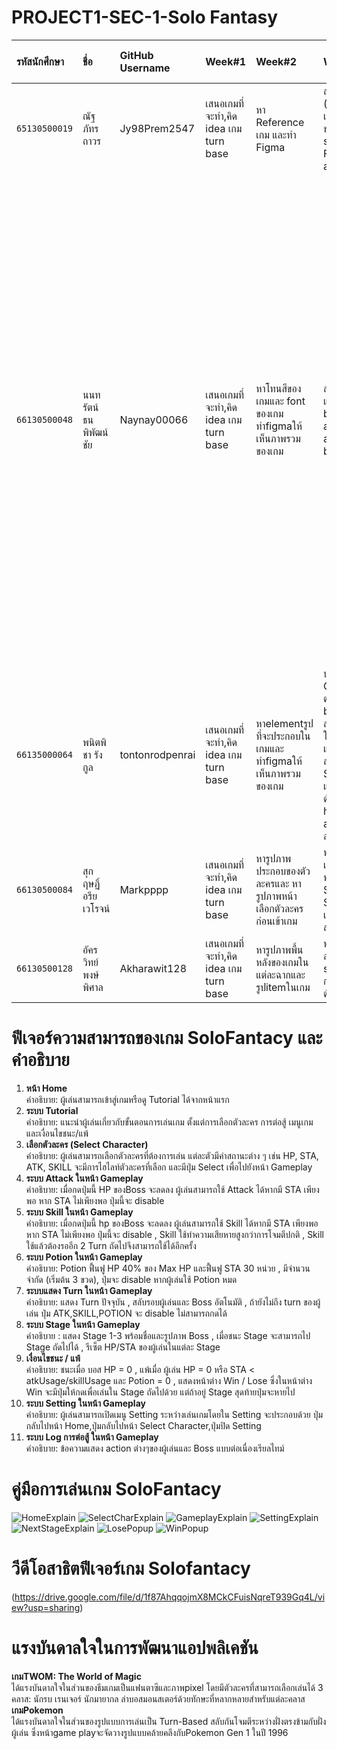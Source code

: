 # PROJECT1-SEC-1-Solo Fantasy
| รหัสนักศึกษา    | ชื่อ               | GitHub Username | Week#1 | Week#2 | Week#3 | Week#4 | Week#5 | สัดส่วนการทำงาน |
| :---       	  | :---              | :---            | :--- | :---   | :---   | :---   | :---   | :--- |
| `65130500019` | ณัฐภัทร ถาวร        | Jy98Prem2547    | เสนอเกมที่จะทำ,คิด idea เกม turn base | หา Reference เกม และทำ Figma | สร้าง UI turn และ stage , เพิ่ม (logic เปลี่ยน turn และ stage , เปลี่ยน boss , reset hp และ sta ของ hero และ boss เวลาเปลี่ยน stage , เพิ่ม settimeout) ใน Function attackBoss และ attackHero | | เพิ่ม popup tutorial | 20%
| `66130500048` | นนทรัตน์ ธนพิพัฒน์ชัย | Naynay00066     | เสนอเกมที่จะทำ,คิด idea เกม turn base | หาโทนสีของเกมและ font ของเกม ทำfigmaให้เห็นภาพรวมของเกม | สร้าง UI หลอด hp สำหรับ boss และ hero , สร้าง UI attack button , สร้าง function attackBoss และใส่ logic boss attack hero กับ hero attack boss ทำให้หลอดเลือด hp ลด | ทำ v-bind เปลี่ยนรูปตัวละคร selectedCharacter ในหน้า gamePlay และ เปลี่ยนรูป Boss ตาม Stage | อธิบายรายการฟีเจอร์ความสามารถของแอปพลิเคชั่นใน README.md, เพิ่มคู่มือการใช้งานแอปพลิเคชันสำหรับผู้ใช้งานใน README.md, เพิ่มคลิปสาธิต features ของแอปพลิเคชันใน README.md , แก้bug function attackBoss และ skillBoss ว่าห้ามทำงานถ้า heroSta น้อยกว่า atkUsage และ skillUsage และทำให้ปุ่ม atk และ skill disable ถ้า heroSta น้อยกว่า atkUsage และ skillUsage , เพิ่มเงื่อนไข popup lose เมื่อ heroSta น้อยกว่า atkUsage และ skillUsage และจำนวน potion เท่ากับ 0 | 20%
| `66135000064` | พนิตพิชา รังกูล      | tontonrodpenrai | เสนอเกมที่จะทำ,คิด idea เกม turn base | หาelementรูปที่จะประกอบในเกมและ ทำfigmaให้เห็นภาพรวมของเกม | ปรับหน้าUI Start GameและSelect Character ต่อจากเพื่อน, เพิ่มตัวแปร bossCharacter เก็บข้อมูลบอส 3 สเตจ, ขยายตัวแปร characters ให้มี atkUsage, skillUsage, และ weakness ของตัวละคร, สร้าง UI แสดงค่า HP และ Stamina(selectedCharacter) และบอส (currentBoss), และเพิ่มตัวแปร heroSta กับ heroMaxSta สำหรับใช้ในฟังก์ชัน attackBoss() เพื่อตรวจสอบและลด Stamina เมื่อโจมตี | ทำให้แสดงdialog actionที่เกิดขึ้นของตัวละครและทำPopup Win/Lose ที่จะขึ้นก็ต่อเมื่อจบStageนั้นๆ เพิ่มfunction(goToNextStage, addLog, showNextLog) มีการรวมfunctionของการresetตัวละครมาอยู่ในfunction goToNextStage | แก้Popup winเมื่อชนะในstageสุดท้าย จะไม่แสดงปุ่มให้ไปstageต่อไปอีกและใส่iconเกม ปรับค่าatk,skill เพิ่มความสมดุลของเกม | 20%
| `66130500084` | สุกฤษฏิ์ อรียเวโรจน์   | Markpppp        | เสนอเกมที่จะทำ,คิด idea เกม turn base | หารูปภาพประกอบของตัวละครและ หารูปภาพหน้าเลือกตัวละครก่อนเข้าเกม | ทำส่วน State ของหน้า Setting, เขียนฟังก์ชันที่เกี่ยวข้องกับ Setting, ทำส่วนของโครงหน้าUi ของ Setting, ทำหน้าต่างป๊อปอัป Settings, เขียน css ของSetting เล็กน้อยเพื่อความสวยงาม และ ทำส่วนที่เกี่ยวข้องกับ Setting ทั้งหมด| ทำหน้าที่สร้างฟังก์ชันและการทำงานเกี่ยวกับPotionในการฟื้นฟูHPและSTA, ทำ Ui เกี่ยวกับ Potion ทำส่วนต่างๆที่เกี่ยวข้องทั้งหมดของ Potion | | 20%
| `66130500128` | อัครวิทย์ พงษ์พิศาล   | Akharawit128    | เสนอเกมที่จะทำ,คิด idea เกม turn base | หารูปภาพพื้นหลังของเกมในแต่ละฉากและรูปitemในเกม | ทำ LandingPage, หน้าเลือกตัวละคร, ทำ functionชื่อ selectedCharacter และเพิ่ม การตกแต่ง ui ต่างๆเช่น สีเวลาเลือกตัว เป็นต้น | ทำ fuction skillBoss | |20%


# ฟีเจอร์ความสามารถของเกม SoloFantacy และคำอธิบาย
1. **หน้า Home** <br>
คำอธิบาย: ผู้เล่นสามารถเข้าสู่เกมหรือดู Tutorial ได้จากหน้าแรก 
2. **ระบบ Tutorial** <br>
คำอธิบาย: แนะนำผู้เล่นเกี่ยวกับขั้นตอนการเล่นเกม ตั้งแต่การเลือกตัวละคร การต่อสู้ เมนูเกม และเงื่อนไขชนะ/แพ้
3. **เลือกตัวละคร (Select Character)** <br>
คำอธิบาย: ผู้เล่นสามารถเลือกตัวละครที่ต้องการเล่น แต่ละตัวมีค่าสถานะต่าง ๆ เช่น HP, STA, ATK, SKILL จะมีการไฮไลท์ตัวละครที่เลือก และมีปุ่ม Select เพื่อไปยังหน้า Gameplay
4. **ระบบ Attack ในหน้า Gameplay** <br>
คำอธิบาย: เมื่อกดปุ่มนี้ HP ของBoss จะลดลง ผู้เล่นสามารถใช้ Attack ได้หากมี STA เพียงพอ หาก STA ไม่เพียงพอ ปุ่มนี้จะ disable
5. **ระบบ Skill ในหน้า Gameplay** <br>
คำอธิบาย: เมื่อกดปุ่มนี้ hp ของBoss จะลดลง ผู้เล่นสามารถใช้ Skill ได้หากมี STA เพียงพอ หาก STA ไม่เพียงพอ ปุ่มนี้จะ disable , Skill ใช้ทำความเสียหายสูงกว่าการโจมตีปกติ , Skill ใช้แล้วต้องรออีก 2 Turn ถัดไปจึงสามารถใช้ได้อีกครั้ง
6. **ระบบ Potion ในหน้า Gameplay** <br>
คำอธิบาย: Potion ฟื้นฟู HP 40% ของ Max HP และฟื้นฟู STA 30 หน่วย , มีจำนวนจำกัด (เริ่มต้น 3 ขวด), ปุ่มจะ disable หากผู้เล่นใช้ Potion หมด
7. **ระบบแสดง Turn ในหน้า Gameplay** <br>
คำอธิบาย: แสดง Turn ปัจจุบัน , สลับรอบผู้เล่นและ Boss อัตโนมัติ , ถ้ายังไม่ถึง turn ของผู้เล่น ปุ่ม ATK,SKILL,POTION จะ disable ไม่สามารถกดได้
8. **ระบบ Stage ในหน้า Gameplay** <br>
คำอธิบาย : แสดง Stage 1-3 พร้อมชื่อและรูปภาพ Boss , เมื่อชนะ Stage จะสามารถไป Stage ถัดไปได้ , รีเซ็ต HP/STA ของผู้เล่นในแต่ละ Stage
9. **เงื่อนไขชนะ / แพ้** <br>
คำอธิบาย: ชนะเมื่อ บอส HP = 0 , แพ้เมื่อ ผู้เล่น HP = 0 หรือ STA < atkUsage/skillUsage และ Potion = 0 , แสดงหน้าต่าง Win / Lose ซึ่งในหน้าต่าง Win จะมีปุ่มให้กดเพื่อเล่นใน Stage ถัดไปด้วย แต่ถ้าอยู่ Stage สุดท้ายปุ่มจะหายไป 
10. **ระบบ Setting ในหน้า Gameplay** <br>
คำอธิบาย: ผู้เล่นสามารถเปิดเมนู Setting ระหว่างเล่นเกมโดยใน Setting จะประกอบด้วย ปุ่มกลับไปหน้า Home,ปุ่มกลับไปหน้า Select Character,ปุ่มปิด Setting
11. **ระบบ Log การต่อสู้ ในหน้า Gameplay** <br>
คำอธิบาย: ข้อความแสดง action ต่างๆของผู้เล่นและ Boss แบบต่อเนื่องเรียลไทม์

# คู่มือการเล่นเกม SoloFantacy
![HomeExplain](https://github.com/tontonrodpenrai/PROJECT1-SEC-1-SoloFantasy/blob/4809dbbc6efefdc7f8b283e3010e6f78f51d697b/public/images/tutorial/text.png)
![SelectCharExplain](https://github.com/tontonrodpenrai/PROJECT1-SEC-1-SoloFantasy/blob/4809dbbc6efefdc7f8b283e3010e6f78f51d697b/public/images/tutorial/selectCharacters.png)
![GameplayExplain](https://github.com/tontonrodpenrai/PROJECT1-SEC-1-SoloFantasy/blob/4809dbbc6efefdc7f8b283e3010e6f78f51d697b/public/images/tutorial/stage.png)
![SettingExplain](https://github.com/tontonrodpenrai/PROJECT1-SEC-1-SoloFantasy/blob/4809dbbc6efefdc7f8b283e3010e6f78f51d697b/public/images/tutorial/menu.png)
![NextStageExplain](https://github.com/tontonrodpenrai/PROJECT1-SEC-1-SoloFantasy/blob/4809dbbc6efefdc7f8b283e3010e6f78f51d697b/public/images/tutorial/nextStage.png)
![LosePopup](https://github.com/tontonrodpenrai/PROJECT1-SEC-1-SoloFantasy/blob/4809dbbc6efefdc7f8b283e3010e6f78f51d697b/public/images/tutorial/lose.png)
![WinPopup](https://github.com/tontonrodpenrai/PROJECT1-SEC-1-SoloFantasy/blob/4809dbbc6efefdc7f8b283e3010e6f78f51d697b/public/images/tutorial/win.png)

# วีดีโอสาธิตฟีเจอร์เกม Solofantacy
(https://drive.google.com/file/d/1f87AhqqojmX8MCkCFuisNqreT939Gq4L/view?usp=sharing)

# แรงบันดาลใจในการพัฒนาแอปพลิเคชัน
**เกมTWOM: The World of Magic** <br>
ได้แรงบันดาลใจในส่วนของธีมเกมเป็นแฟนตาซีและภาพpixel โดยมีตัวละครที่สามารถเลือกเล่นได้ 3 คลาส: นักรบ เรนเจอร์ นักมายากล ล่าบอสมอนสเตอร์ด้วยทักษะที่หลากหลายสำหรับแต่ละคลาส <br>
**เกมPokemon** <br>
ได้แรงบันดาลใจในส่วนของรูปแบบการเล่นเป็น Turn-Based สลับกันโจมตีระหว่างฝั่งตรงข้ามกับฝั่งผู้เล่น ซึ่งหน้าgame playจะจัดวางรูปแบบคล้ายคลึงกับPokemon Gen 1 ในปี 1996